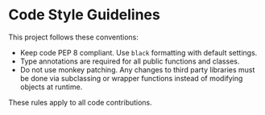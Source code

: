 # Code Style Guidelines

This project follows these conventions:

- Keep code PEP 8 compliant. Use `black` formatting with default settings.
- Type annotations are required for all public functions and classes.
- Do not use monkey patching. Any changes to third party libraries must be done via subclassing or wrapper functions instead of modifying objects at runtime.

These rules apply to all code contributions.

